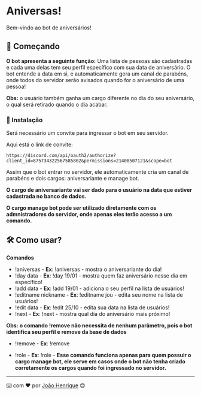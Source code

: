 # Aniversas!

Bem-vindo ao bot de aniversários!

## 🚀 Começando

**O bot apresenta a seguinte função:**
Uma lista de pessoas são cadastradas e cada uma delas tem seu perfil específico com sua data de aniversário. O bot entende a data em si, e automaticamente gera um canal de parabéns, onde todos do servidor serão avisados quando for o aniversário de uma pessoa! 

**Obs:** o usuário também ganha um cargo diferente no dia do seu aniversário, o qual será retirado quando o dia acabar.

### 🔧 Instalação

Será necessário um convite para ingressar o bot em seu servidor.

Aqui está o link de convite:

```
https://discord.com/api/oauth2/authorize?client_id=875734322567585802&permissions=21408507121&scope=bot
```

Assim que o bot entrar no servidor, ele automaticamente cria um canal de parabéns e dois cargos: aniversariante e manage bot.

**O cargo de aniversariante vai ser dado para o usuário na data que estiver cadastrada no banco de dados.**

**O cargo manage bot pode ser utilizado diretamente com os admnistradores do servidor, onde apenas eles terão acesso a um comando.**

## 🛠️ Como usar?

**Comandos**
* !aniversas - **Ex**: !aniversas - mostra o aniversariante do dia!
* !day data - **Ex**: !day 19/01 - mostra quem faz aniversário nesse dia em específico!
* !add data - **Ex**: !add 19/01 - adiciona o seu perfil na lista de usuários!
* !editname nickname - **Ex**: !editname jou - edita seu nome na lista de usuários!
* !edit data - **Ex**: !edit 25/10 - edita sua data na lista de usuários!
* !next - **Ex**: !next - mostra qual dia do aniversário mais próximo!

**Obs: o comando !remove não necessita de nenhum parâmetro, pois o bot identifica seu perfil e remove da base de dados**
* !remove - **Ex**: !remove

* !role - **Ex**: !role - **Esse comando funciona apenas para quem possuir o cargo manage bot, ele serve em casos onde o bot não tenha criado corretamente os cargos quando foi ingressado no servidor.**

---
⌨️ com ❤️ por [João Henrique](https://github.com/jouiwnl) 😊